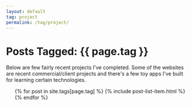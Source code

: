 ```yaml
---
layout: default
tag: project
permalink: /tag/project/
---
```


<h1><span>Posts Tagged:</span> {{ page.tag }}</h1>

Below are few fairly recent projects I've completed. Some of the websites are recent commercial/client projects and there's a few toy apps I've built for learning certain technologies.

<ul class="post-list">
  {% for post in site.tags[page.tag] %}
  {% include post-list-item.html %}
  {% endfor %}
</ul>
